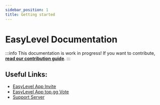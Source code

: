 ```yaml
---
sidebar_position: 1
title: Getting started
---
```


# EasyLevel Documentation
:::info
This documentation is work in progress!
If you want to contribute, [**read our contribution guide**](../opensource.md).
:::

## Useful Links:
- [EasyLevel App Invite](https://ezsys.link/level)
- [EasyLevel App top.gg Vote](https://top.gg/bot/1091363443828867223/vote)
- [Support Server](https://ezsys.link/support)
